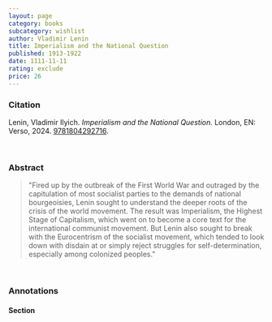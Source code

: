 ```yaml
---
layout: page
category: books
subcategory: wishlist
author: Vladimir Lenin
title: Imperialism and the National Question
published: 1913-1922
date: 1111-11-11
rating: exclude
price: 26
---
```


### Citation

Lenin, Vladimir Ilyich. *Imperialism and the National Question.* London, EN: Verso, 2024. [9781804292716](https://www.versobooks.com/en-ca/products/3099-imperialism-and-the-national-question).

<br>

### Abstract

> "Fired up by the outbreak of the First World War and outraged by the capitulation of most socialist parties to the demands of national bourgeoisies, Lenin sought to understand the deeper roots of the crisis of the world movement. The result was Imperialism, the Highest Stage of Capitalism, which went on to become a core text for the international communist movement. But Lenin also sought to break with the Eurocentrism of the socialist movement, which tended to look down with disdain at or simply reject struggles for self-determination, especially among colonized peoples."

<br>

### Annotations

#### Section

<br>
